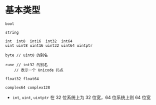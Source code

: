 # 基本类型

```
bool

string

int  int8  int16  int32  int64
uint uint8 uint16 uint32 uint64 uintptr

byte // uint8 的别名

rune // int32 的别名
    // 表示一个 Unicode 码点

float32 float64

complex64 complex128
```

- `int`, `uint`, `uintptr` 在 32 位系统上为 32 位宽，64 位系统上则 64 位宽

